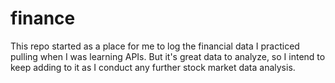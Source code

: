 # finance
This repo started as a place for me to log the financial data I practiced pulling when I was learning APIs. But it's great data to analyze, so I intend to keep adding to it as I conduct any further stock market data analysis.
